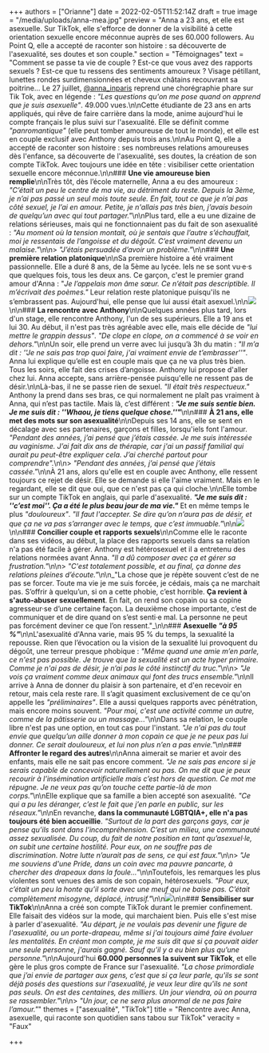 +++
authors = ["Orianne"]
date = 2022-02-05T11:52:14Z
draft = true
image = "/media/uploads/anna-mea.jpg"
preview = "Anna a 23 ans, et elle est asexuelle. Sur TikTok, elle s'efforce de donner de la visibilité à cette orientation sexuelle encore méconnue auprès de ses 60.000 followers. Au Point Q, elle a accepté de raconter son histoire : sa découverte de l'asexualité, ses doutes et son couple."
section = "Témoignages"
text = "Comment se passe ta vie de couple ? Est-ce que vous avez des rapports sexuels ? Est-ce que tu ressens des sentiments amoureux ? Visage pétillant, lunettes rondes surdimensionnées et cheveux châtains recouvrant sa poitrine… Le 27 juillet, [@anna_inparis](https://www.tiktok.com/@anna_inparis) reprend une chorégraphie phare sur Tik Tok, avec en légende : _\"Les questions qu'on me pose quand on apprend que je suis asexuelle\"_. 49.000 vues.\n\nCette étudiante de 23 ans en arts appliqués, qui rêve de faire carrière dans la mode, anime aujourd'hui le compte français le plus suivi sur l'asexualité. Elle se définit comme _\"panromantique\"_ (elle peut tomber amoureuse de tout le monde), et elle est en couple exclusif avec Anthony depuis trois ans.\n\nAu Point Q, elle a accepté de raconter son histoire : ses nombreuses relations amoureuses dès l'enfance, sa découverte de l'asexualité, ses doutes, la création de son compte TikTok. Avec toujours une idée en tête : visibiliser cette orientation sexuelle encore méconnue.\n\n### **Une vie amoureuse bien remplie**\n\nTrès tôt, dès l’école maternelle, Anna a eu des amoureux : _\"C’était un peu le centre de ma vie, au détriment du reste. Depuis la 3ème, je n’ai pas passé un seul mois toute seule. En fait, tout ce que je n’ai pas côté sexuel, je l’ai en amour. Petite, je n'allais pas très bien, j’avais besoin de quelqu’un avec qui tout partager.\"_\n\nPlus tard, elle a eu une dizaine de relations sérieuses, mais qui ne fonctionnaient pas du fait de son asexualité : _\"Au moment où la tension montait, où je sentais que l’autre s’échauffait, moi je ressentais de l’angoisse et du dégoût. C’est vraiment devenu un malaise.\"_\n\n> _\"J’étais persuadée d’avoir un problème.\"_\n\n### **Une première relation platonique**\n\nSa première histoire a été vraiment passionnelle. Elle a duré 8 ans, de la 5ème au lycée. Iels ne se sont vu·e·s que quelques fois, tous les deux ans. Ce garçon, c'est le premier grand amour d'Anna : \"_Je l’appelais mon âme sœur. Ce n’était pas descriptible. Il m’écrivait des poèmes.\"_ Leur relation reste platonique puisqu'ils ne s’embrassent pas. Aujourd'hui, elle pense que lui aussi était asexuel.\n\n![](/media/uploads/asexuel.jpg)\n\n### **La rencontre avec Anthony**\n\nQuelques années plus tard, lors d'un stage, elle rencontre Anthony, l'un de ses supérieurs. Elle a 19 ans et lui 30. Au début, il n'est pas très agréable avec elle, mais elle décide de _\"lui mettre le grappin dessus\"_. _\"De clope en clope, on a commencé à se voir en dehors.\"_\n\nUn soir, elle prend un verre avec lui jusqu’à 3h du matin : _\"Il m’a dit : ''Je ne sais pas trop quoi faire, j'ai vraiment envie de t’embrasser''\"_. Anna lui explique qu’elle est en couple mais que ça ne va plus très bien. Tous les soirs, elle fait des crises d’angoisse. Anthony lui propose d'aller chez lui. Anna accepte, sans arrière-pensée puisqu'elle ne ressent pas de désir.\n\nLà-bas, il ne se passe rien de sexuel. _\"Il était très respectueux.\"_ Anthony la prend dans ses bras, ce qui normalement ne plaît pas vraiment à Anna, qui n’est pas tactile. Mais là, c’est différent : **_\"Je me suis sentie bien. Je me suis dit : ''Whaou, je tiens quelque chose.''\"_**\n\n### **À 21 ans, elle met des mots sur son asexualité**\n\nDepuis ses 14 ans, elle se sent en décalage avec ses partenaires, garçons et filles, lorsqu'iels font l'amour. _\"Pendant des années, j’ai pensé que j’étais cassée. Je me suis intéressée au vaginisme. J’ai fait dix ans de thérapie, car j'ai un passif familial qui aurait pu peut-être expliquer cela. J’ai cherché partout pour comprendre\"._\n\n> _\"Pendant des années, j’ai pensé que j’étais cassée.\"_\n\nÀ 21 ans, alors qu'elle est en couple avec Anthony, elle ressent toujours ce rejet de désir. Elle se demande si elle l'aime vraiment. Mais en le regardant, elle se dit que oui, que ce n'est pas ça qui cloche.\n\nElle tombe sur un compte TikTok en anglais, qui parle d'asexualité. **_\"Je me suis dit : ''c’est moi''. Ça a été le plus beau jour de ma vie.\"_** Et en même temps le plus _\"douloureux\"_. _\"Il faut l'accepter. Se dire qu’on n’aura pas de désir, et que ça ne va pas s’arranger avec le temps, que c’est immuable.\"_\n\n![](/media/uploads/anna-chat.jpg)\n\n### **Concilier couple et rapports sexuels**\n\nComme elle le raconte dans ses vidéos, au début, la place des rapports sexuels dans sa relation n'a pas été facile à gérer. Anthony est hétérosexuel et il a entretenu des relations normées avant Anna. _\"Il a dû composer avec ça et gérer sa frustration.\"_\n\n> _\"C'est totalement possible, et au final, ça donne des relations pleines d’écoute.\"_\n\n_\"La chose que je répète souvent c’est de ne pas se forcer. Toute ma vie je me suis forcée, je cédais, mais ça ne marchait pas. S’offrir à quelqu’un, si on a cette phobie, c’est horrible. **Ça revient à s'auto-abuser sexuellement**. En fait, on rend son copain ou sa copine agresseur·se d’une certaine façon. La deuxième chose importante, c’est de communiquer et de dire quand on s’est senti·e mal. La personne ne peut pas forcément deviner ce que l’on ressent.\"_\n\n### **Asexuelle _\"à 95 %\"_**\n\nL'asexualité d'Anna varie, mais 95 % du temps, la sexualité la repousse. Rien que l’évocation ou la vision de la sexualité lui provoquent du dégoût, une terreur presque phobique : _\"Même quand une amie m’en parle, ce n'est pas possible. Je trouve que la sexualité est un acte hyper primaire. Comme je n'ai pas de désir, je n’ai pas le côté instinctif du truc.\"_\n\n> _\"Je vois ça vraiment comme deux animaux qui font des trucs ensemble.\"_\n\nIl arrive à Anna de donner du plaisir à son partenaire, et d'en recevoir en retour, mais cela reste rare. Il s’agit quasiment exclusivement de ce qu'on appelle les _\"préliminaires\"_. Elle a aussi quelques rapports avec pénétration, mais encore moins souvent. _\"Pour moi, c'est une activité comme un autre, comme de la pâtisserie ou un massage...\"_\n\nDans sa relation, le couple libre n'est pas une option, en tout cas pour l'instant. _\"Je n'ai pas du tout envie que quelqu’un aille donner à mon copain ce que je ne peux pas lui donner. Ce serait douloureux, et lui non plus n’en a pas envie.\"_\n\n### **Affronter le regard des autres**\n\nAnna aimerait se marier et avoir des enfants, mais elle ne sait pas encore comment. _\"Je ne sais pas encore si je serais capable de concevoir naturellement ou pas. On me dit que je peux recourir à l’insémination artificielle mais c’est hors de question. Ce mot me répugne. Je ne veux pas qu’on touche cette partie-là de mon corps.\"_\n\nElle explique que sa famille a bien accepté son asexualité. _\"Ce qui a pu les déranger, c’est le fait que j’en parle en public, sur les réseaux.\"_\n\nEn revanche, **dans la communauté LGBTQIA+, elle n'a pas toujours été bien accueillie**. _\"Surtout de la part des garçons gays, car je pense qu’ils sont dans l’incompréhension. C’est un milieu, une communauté assez sexualisée. Du coup, du fait de notre position en tant qu’asexuel·le, on subit une certaine hostilité. Pour eux, on ne souffre pas de discrimination. Notre lutte n’aurait pas de sens, ce qui est faux.\"_\n\n> _\"Je me souviens d'une Pride, dans un coin avec ma pauvre pancarte, à chercher des drapeaux dans la foule…\"_\n\nToutefois, les remarques les plus violentes sont venues des amis de son copain, hétérosexuels. _\"Pour eux, c’était un peu la honte qu’il sorte avec une meuf qui ne baise pas. C’était complètement misogyne, déplacé, intrusif.\"_\n\n![](/media/uploads/ana-vers-compte-tik-tok.jpg)\n\n### **Sensibiliser sur TikTok**\n\nAnna a créé son compte TikTok durant le premier confinement. Elle faisait des vidéos sur la mode, qui marchaient bien. Puis elle s'est mise à parler d'asexualité. _\"Au départ, je ne voulais pas devenir une figure de l'asexualité, ou un porte-drapeau, même si j'ai toujours aimé faire évoluer les mentalités. En créant mon compte, je me suis dit que si ça pouvait aider une seule personne, j'aurais gagné. Sauf qu’il y a eu bien plus qu’une personne.\"_\n\nAujourd'hui **60.000 personnes la suivent sur TikTok**, et elle gère le plus gros compte de France sur l'asexualité. _\"La chose primordiale que j’ai envie de partager aux gens, c’est que si ça leur parle, qu'ils se sont déjà posés des questions sur l'asexualité, je veux leur dire qu'ils ne sont pas seuls. On est des centaines, des milliers. Un jour viendra, où on pourra se rassembler.\"_\n\n> _\"Un jour, ce ne sera plus anormal de ne pas faire l’amour.\"_"
themes = ["asexualité", "TikTok"]
title = "Rencontre avec Anna, asexuelle, qui raconte son quotidien sans tabou sur TikTok"
veracity = "Faux"

+++
